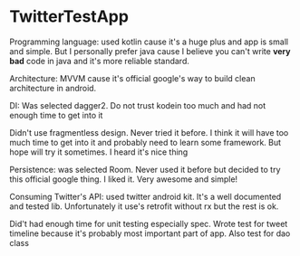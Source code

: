 # TwitterTestApp

<p>Programming language: used kotlin cause it's a huge plus and app is small and simple.
But I personally prefer java cause I believe you can't write <b>very bad</b> code in java and it's more reliable standard.</p>
<p>Architecture: MVVM cause it's official google's way to build clean architecture in android.</p>
<p>DI: Was selected dagger2. Do not trust kodein too much and had not enough time to get into it</p>
<p>Didn't use fragmentless design. Never tried it before. I think it will have too much time to get into it
 and probably need to learn some framework. But hope will try it sometimes. I heard it's nice thing</p>
<p>Persistence: was selected Room. Never used it before but decided to try this official google thing. I liked it. Very awesome and simple! </p>
<p>Consuming Twitter's API: used twitter android kit. It's a well documented and tested lib. Unfortunately it use's retrofit without rx but the rest is ok.</p>
<p>Did't had enough time for unit testing especially spec. Wrote test for tweet timeline because it's probably most important part of app. Also test for dao class</p>